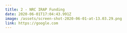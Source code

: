 ```yaml
---
title: 2 - NRC IRAP Funding
date: 2020-06-01T17:04:43.991Z
image: /assets/screen-shot-2020-06-01-at-13.03.29.png
link: https://google.com
---
```

